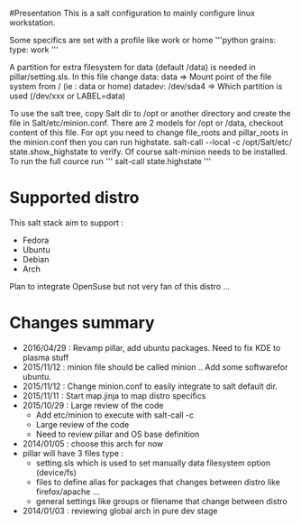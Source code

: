 #Presentation 
This is a salt configuration to mainly configure linux workstation.

Some specifics are set with a profile like work or home
'''python
grains:
  type: work
'''

A partition for extra filesystem for data (default /data) is needed in pillar/setting.sls.
In this file change 
data: data => Mount point of the file system from / (ie : data or home)
datadev: /dev/sda4 => Which partition is used (/dev/xxx or LABEL=data)

To use the salt tree,  copy Salt dir to /opt or another directory and create the file in Salt/etc/minion.conf.
There are 2 models for /opt or /data, checkout content of this file.
For opt you need to change file_roots and pillar_roots in the minion.conf then you can run highstate.
salt-call --local -c /opt/Salt/etc/   state.show_highstate to verify.
Of course salt-minion needs to be installed.
To run the full cource run 
'''
  salt-call  state.highstate
'''

# Supported distro 
This salt stack aim to support :
* Fedora
* Ubuntu
* Debian
* Arch 

Plan to integrate OpenSuse but not very fan of this distro ...


# Changes summary
- 2016/04/29 : Revamp pillar, add ubuntu packages. Need to fix KDE to plasma stuff
- 2015/11/12 : minion file should be called minion .. Add some softwarefor ubuntu.
- 2015/11/12 : Change minion.conf to easily integrate to salt default dir.
- 2015/11/11 : Start map.jinja to map distro specifics
- 2015/10/29 : Large review of the code 
  - Add etc/minion to execute with salt-call -c 
  - Large review of the code 
  - Need to review pillar and OS base definition
- 2014/01/05 : choose this arch for now
- pillar will have 3 files type : 
  - setting.sls which is used to set manually data filesystem option (device/fs)
  - files to define alias for packages that changes between distro like firefox/apache ... 
  - general settings like groups or filename that change between distro
- 2014/01/03 : reviewing global arch in pure dev stage

